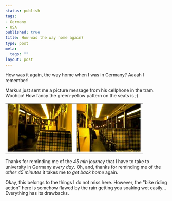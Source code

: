 ```yaml
--- 
status: publish
tags: 
- Germany
- USA
published: true
title: How was the way home again?
type: post
meta: 
  tags: ""
layout: post
---
```

How was it again, the way home when I was in Germany? Aaaah I remember!

Markus just sent me a picture message from his cellphone in the tram. Woohoo! How fancy the green-yellow pattern on the seats is ;)

<table border="0" cellpadding="5">
<tr>
<td><img src='/media/wp/thumb-051029strassenbahn.jpg' alt='StraÃƒÆ’Ã…Â¸enbahn 1' class="centered"/></td>
<td><img src='/media/wp/thumb-051029strassenbahn2.jpg' alt='StraÃƒÆ’Ã…Â¸enbahn 2' class="centered" /></td>
</tr>
</table>

Thanks for reminding me of the <em>45 min journey</em> that I have to take to university in Germany <em>every day</em>. Oh, and, thanks for reminding me of the <em>other 45 minutes</em> it takes me <em>to get back home</em> again.

Okay, this belongs to the things I do not miss here. However, the "bike riding action" here is somehow flawed by the rain getting you soaking wet easily... Everything has its drawbacks.

